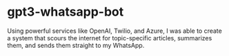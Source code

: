 # gpt3-whatsapp-bot
Using powerful services like OpenAI, Twilio, and Azure, I was able to create a system that scours the internet for topic-specific articles, summarizes them, and sends them straight to my WhatsApp.
